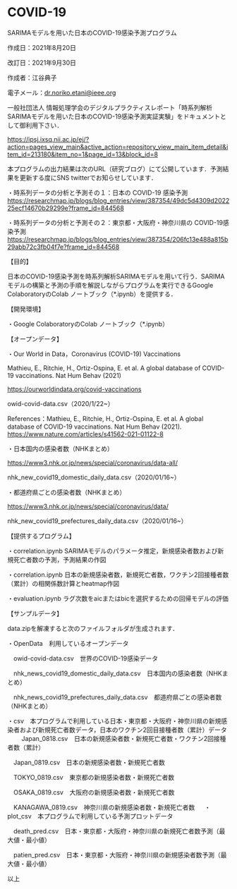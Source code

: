 # COVID-19
SARIMAモデルを用いた日本のCOVID-19感染予測プログラム

作成日：2021年8月20日

改訂日：2021年9月30日

作成者：江谷典子

電子メール：dr.noriko.etani@ieee.org

一般社団法人 情報処理学会のデジタルプラクティスレポート「時系列解析 SARIMAモデルを用いた日本のCOVID-19感染予測実証実験」をドキュメントとして御利用下さい．

https://ipsj.ixsq.nii.ac.jp/ej/?action=pages_view_main&active_action=repository_view_main_item_detail&item_id=213180&item_no=1&page_id=13&block_id=8

本プログラムの出力結果は次のURL（研究ブログ）にて公開しています．予測結果を更新する度にSNS twitterでお知らせしています．

・時系列データの分析と予測その１：日本の COVID-19 感染予測　https://researchmap.jp/blogs/blog_entries/view/387354/49dc5d4309d202225ecf14670b29299e?frame_id=844568

・時系列データの分析と予測その２：東京都・大阪府・神奈川県の COVID-19感染予測　https://researchmap.jp/blogs/blog_entries/view/387354/206fc13e488a815b29abb72c3fb04f7e?frame_id=844568

【目的】

日本のCOVID-19感染予測を時系列解析SARIMAモデルを用いて行う．SARIMAモデルの構築と予測の手順を解説しながらプログラムを実行できるGoogle ColaboratoryのColab ノートブック（*.ipynb）を提供する．

【開発環境】

・Google ColaboratoryのColab ノートブック（*.ipynb）

【オープンデータ】

・Our World in Data，Coronavirus (COVID-19) Vaccinations

Mathieu, E., Ritchie, H., Ortiz-Ospina, E. et al. A global database of COVID-19 vaccinations. Nat Hum Behav (2021)

https://ourworldindata.org/covid-vaccinations

owid-covid-data.csv（2020/1/22~）

References：Mathieu, E., Ritchie, H., Ortiz-Ospina, E. et al. A global database of COVID-19 vaccinations. Nat Hum Behav (2021). https://www.nature.com/articles/s41562-021-01122-8


・日本国内の感染者数（NHKまとめ）

https://www3.nhk.or.jp/news/special/coronavirus/data-all/

nhk_new_covid19_domestic_daily_data.csv（2020/01/16~）


・都道府県ごとの感染者数（NHKまとめ）

https://www3.nhk.or.jp/news/special/coronavirus/data/

nhk_new_covid19_prefectures_daily_data.csv（2020/01/16~）

【提供するプログラム】

・correlation.ipynb SARIMAモデルのパラメータ推定，新規感染者数および新規死亡者数の予測，予測結果の作図

・correlation.ipynb 日本の新規感染者数，新規死亡者数，ワクチン2回接種者数（累計）の相関係数計算とheatmap作図

・evaluation.ipynb ラグ次数をaicまたはbicを選択するための回帰モデルの評価

【サンプルデータ】

data.zipを解凍すると次のファイルフォルダが生成されます．

・OpenData　利用しているオープンデータ

　owid-covid-data.csv　世界のCOVID-19感染データ
 
　nhk_news_covid19_domestic_daily_data.csv　日本国内の感染者数（NHKまとめ）
 
　nhk_news_covid19_prefectures_daily_data.csv　都道府県ごとの感染者数（NHKまとめ）
  
・csv　本プログラムで利用している日本・東京都・大阪府・神奈川県の新規感染者および新規死亡者数データ，日本のワクチン2回目接種者数（累計）データ
　
　Japan_0818.csv　日本の新規感染者数・新規死亡者数・ワクチン2回接種者数（累計）
  
　Japan_0819.csv　日本の新規感染者数・新規死亡者数
  
　TOKYO_0819.csv　東京都の新規感染者数・新規死亡者数
  
　OSAKA_0819.csv　大阪府の新規感染者数・新規死亡者数
  
　KANAGAWA_0819.csv　神奈川県の新規感染者数・新規死亡者数
　
・plot_csv　本プログラムで利用している予測プロットデータ

　death_pred.csv　日本・東京都・大阪府・神奈川県の新規死亡者数予測（最大値・最小値）
 
　patien_pred.csv　日本・東京都・大阪府・神奈川県の新規感染者数予測（最大値・最小値）
　

以上

